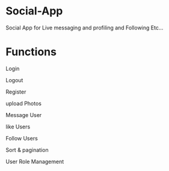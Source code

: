 # Social-App
Social App for Live messaging and profiling and Following Etc...
# Functions

Login

Logout

Register

upload Photos

Message User

like Users

Follow Users

Sort & pagination

User Role Management
